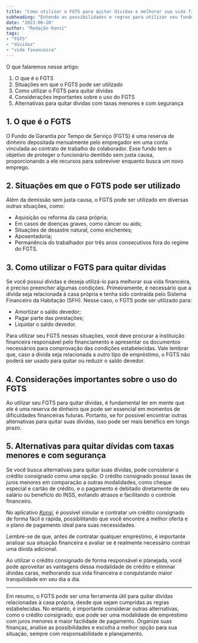 ```yaml
---
title: "Como utilizar o FGTS para quitar dívidas e melhorar sua vida financeira"
subheading: "Entenda as possibilidades e regras para utilizar seu fundo de garantia para reduzir endividamento e garantir uma vida mais tranquila."
date: "2023-06-20"
author: "Redação Konsi"
tags:
- "FGTS"
- "dívidas"
- "vida financeira"
---
```


O que falaremos nesse artigo:
1. O que é o FGTS
2. Situações em que o FGTS pode ser utilizado
3. Como utilizar o FGTS para quitar dívidas
4. Considerações importantes sobre o uso do FGTS
5. Alternativas para quitar dívidas com taxas menores e com segurança

## 1. O que é o FGTS

O Fundo de Garantia por Tempo de Serviço (FGTS) é uma reserva de dinheiro depositada mensalmente pelo empregador em uma conta vinculada ao contrato de trabalho do colaborador. Esse fundo tem o objetivo de proteger o funcionário demitido sem justa causa, proporcionando a ele recursos para sobreviver enquanto busca um novo emprego.

## 2. Situações em que o FGTS pode ser utilizado

Além da demissão sem justa causa, o FGTS pode ser utilizado em diversas outras situações, como:

- Aquisição ou reforma da casa própria;
- Em casos de doenças graves, como câncer ou aids;
- Situações de desastre natural, como enchentes;
- Aposentadoria;
- Permanência do trabalhador por três anos consecutivos fora do regime do FGTS.

## 3. Como utilizar o FGTS para quitar dívidas

Se você possui dívidas e deseja utilizá-lo para melhorar sua vida financeira, é preciso preencher algumas condições. Primeiramente, é necessário que a dívida seja relacionada à casa própria e tenha sido contraída pelo Sistema Financeiro da Habitação (SFH). Nesse caso, o FGTS pode ser utilizado para:

- Amortizar o saldo devedor;
- Pagar parte das prestações;
- Liquidar o saldo devedor.

Para utilizar seu FGTS nessas situações, você deve procurar a instituição financeira responsável pelo financiamento e apresentar os documentos necessários para comprovação das condições estabelecidas. Vale lembrar que, caso a dívida seja relacionada a outro tipo de empréstimo, o FGTS não poderá ser usado para quitar ou reduzir o saldo devedor.

## 4. Considerações importantes sobre o uso do FGTS

Ao utilizar seu FGTS para quitar dívidas, é fundamental ter em mente que ele é uma reserva de dinheiro que pode ser essencial em momentos de dificuldades financeiras futuras. Portanto, se for possível encontrar outras alternativas para quitar suas dívidas, isso pode ser mais benéfico em longo prazo.

## 5. Alternativas para quitar dívidas com taxas menores e com segurança

Se você busca alternativas para quitar suas dívidas, pode considerar o crédito consignado como uma opção. O crédito consignado possui taxas de juros menores em comparação a outras modalidades, como cheque especial e cartão de crédito, e o pagamento é debitado diretamente de seu salário ou benefício do INSS, evitando atrasos e facilitando o controle financeiro.

No aplicativo [*Konsi*](https://www.konsi.com.br/app), é possível simular e contratar um crédito consignado de forma fácil e rápida, possibilitando que você encontre a melhor oferta e o plano de pagamento ideal para suas necessidades.

Lembre-se de que, antes de contratar qualquer empréstimo, é importante analisar sua situação financeira e avaliar se é realmente necessário contrair uma dívida adicional.

Ao utilizar o crédito consignado de forma responsável e planejada, você pode aproveitar as vantagens dessa modalidade de crédito e eliminar dívidas caras, melhorando sua vida financeira e conquistando maior tranquilidade em seu dia a dia.

---
Em resumo, o FGTS pode ser uma ferramenta útil para quitar dívidas relacionadas à casa própria, desde que sejam cumpridas as regras estabelecidas. No entanto, é importante considerar outras alternativas, como o crédito consignado, que pode ser uma modalidade de empréstimo com juros menores e maior facilidade de pagamento. Organize suas finanças, analise as possibilidades e escolha a melhor opção para sua situação, sempre com responsabilidade e planejamento.